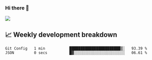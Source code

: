 ### Hi there 👋
<img align="center" src="https://github-readme-stats.vercel.app/api?username=Tumao727&show_icons=true&hide_title=true&theme=dracula" />


## 📈 Weekly development breakdown
<!--START_SECTION:waka-->

```text
Git Config   1 min           ███████████████████████▒░   93.39 %
JSON         0 secs          █▓░░░░░░░░░░░░░░░░░░░░░░░   06.61 %
```

<!--END_SECTION:waka-->